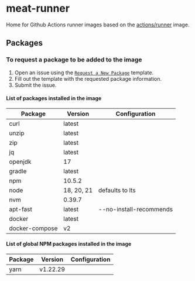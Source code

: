 # meat-runner

Home for Github Actions runner images based on the [actions/runner](https://github.com/actions/runner) image.

## Packages

### To request a package to be added to the image

1. Open an issue using the [`Request a New Package`](https://github.com/synapsestudios/meat-runner/issues/new?assignees=&labels=new+package&projects=&template=request-a-new-package.md&title=%5BNew+Package%5D+-+package_name) template.
2. Fill out the template with the requested package information.
3. Submit the issue.

#### List of packages installed in the image

| Package        | Version    | Configuration           |
| -------------- | ---------- | ----------------------- |
| curl           | latest     |                         |
| unzip          | latest     |                         |
| zip            | latest     |                         |
| jq             | latest     |                         |
| openjdk        | 17         |                         |
| gradle         | latest     |                         |
| npm            | 10.5.2     |                         |
| node           | 18, 20, 21 | defaults to lts         |
| nvm            | 0.39.7     |                         |
| apt-fast       | latest     | --no-install-recommends |
| docker         | latest     |                         |
| docker-compose | v2         |                         |

#### List of global NPM packages installed in the image

| Package | Version  | Configuration |
| ------- | -------- | ------------- |
| yarn    | v1.22.29 |               |
